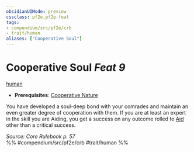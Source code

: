 ```yaml
---
obsidianUIMode: preview
cssclass: pf2e,pf2e-feat
tags:
- compendium/src/pf2e/crb
- trait/human
aliases: ["Cooperative Soul"]
---
```

# Cooperative Soul  *Feat 9*  
[human](/rules/traits/human.md)  

- **Prerequisites**: [Cooperative Nature](/compendium/feats/cooperative-nature.md)

You have developed a soul-deep bond with your comrades and maintain an even greater degree of cooperation with them. If you are at least an expert in the skill you are Aiding, you get a success on any outcome rolled to [Aid](/rules/actions/aid.md) other than a critical success.

*Source: Core Rulebook p. 57*  
%% #compendium/src/pf2e/crb #trait/human %%